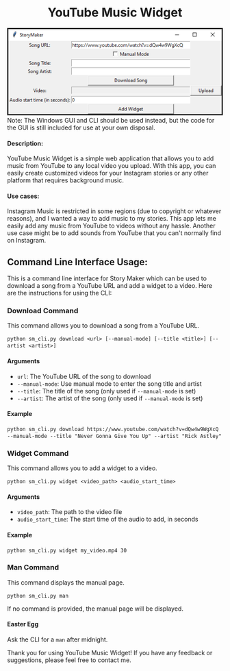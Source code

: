 
<h1 style="text-align:center;">YouTube Music Widget</h1>

<img src="Capture.PNG" alt="Image" width="600">
Note: The Windows GUI and CLI should be used instead, but the code for the GUI is still included for use at your own disposal.

<h4>Description:</h4>
<p> YouTube Music Widget is a simple web application that allows you to add music from YouTube to any local video you upload. With this app, you can easily create customized videos for your Instagram stories or any other platform that requires background music.</p>

<h4>Use cases:</h4>
<p> Instagram Music is restricted in some regions (due to copyright or whatever reasons), and I wanted a way to add music to my stories. This app lets me easily add any music from YouTube to videos without any hassle. Another use case might be to add sounds from YouTube that you can't normally find on Instagram.</p>


## Command Line Interface Usage:

This is a command line interface for Story Maker which can be used to download a song from a YouTube URL and add a widget to a video. Here are the instructions for using the CLI:

### Download Command

This command allows you to download a song from a YouTube URL.

```
python sm_cli.py download <url> [--manual-mode] [--title <title>] [--artist <artist>]
```

#### Arguments

- `url`: The YouTube URL of the song to download
- `--manual-mode`: Use manual mode to enter the song title and artist
- `--title`: The title of the song (only used if `--manual-mode` is set)
- `--artist`: The artist of the song (only used if `--manual-mode` is set)

#### Example

```
python sm_cli.py download https://www.youtube.com/watch?v=dQw4w9WgXcQ --manual-mode --title "Never Gonna Give You Up" --artist "Rick Astley"
```

### Widget Command

This command allows you to add a widget to a video.

```
python sm_cli.py widget <video_path> <audio_start_time>
```

#### Arguments

- `video_path`: The path to the video file
- `audio_start_time`: The start time of the audio to add, in seconds

#### Example

```
python sm_cli.py widget my_video.mp4 30
```

### Man Command

This command displays the manual page.

```
python sm_cli.py man
```

If no command is provided, the manual page will be displayed.

#### Easter Egg

Ask the CLI for a `man` after midnight.

<p>Thank you for using YouTube Music Widget! If you have any feedback or suggestions, please feel free to contact me.</p>
